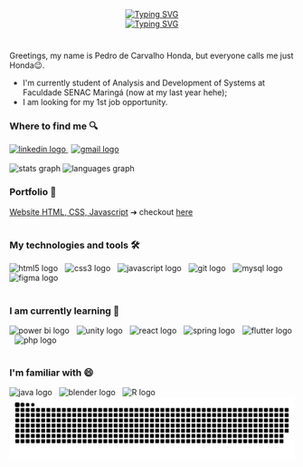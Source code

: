<!--TYPING SVG-->
<div align= "center">
  <a href="https://git.io/typing-svg"><img src="https://readme-typing-svg.demolab.com?font=Outfit&weight=600&size=35&duration=2000&pause=1000&color=00E624&center=true&vCenter=true&multiline=true&width=435&height=65&lines=Hey+%F0%9F%91%8B++I'm+Honda" alt="Typing SVG" /></a>
  </br>
  <a href="https://git.io/typing-svg"><img src="https://readme-typing-svg.demolab.com?font=Outfit&weight=600&size=30&duration=2000&pause=1000&color=7C04E9&center=true&vCenter=true&multiline=true&width=435&height=65&lines=welcome+to+my+profile!" alt="Typing SVG" /></a>
</div>

#

Greetings, my name is Pedro de Carvalho Honda, but everyone calls me just Honda😉.
- I'm currently student of Analysis and Development of Systems at Faculdade SENAC Maringá (now at my last year hehe);
- I am looking for my 1st job opportunity.

<h3>Where to find me 🔍</h3>
<div align="left">
  <a href="https://www.linkedin.com/in/pedro-honda/">
    <img src="https://img.shields.io/badge/LinkedIn-0077B5?style=for-the-badge&logo=linkedin&logoColor=white" height="25" alt="linkedin logo"/>
  </a>
  <img width="2" />
  <a href="mailto:pedrohonda03@gmail.com">
    <img src="https://img.shields.io/badge/Gmail-D14836?style=for-the-badge&logo=gmail&logoColor=white" height="25" alt="gmail logo"  />
  </a>
</div>

<br>
<!-- GIT HUB STATS-->
<div align="left">
  <img src="https://github-readme-stats.vercel.app/api?username=HondaCoding&hide_title=false&hide_rank=false&show_icons=true&include_all_commits=true&count_private=true&disable_animations=false&theme=github_dark&locale=en&hide_border=true" height="150" alt="stats graph"  />
  <img src="https://github-readme-stats.vercel.app/api/top-langs?username=HondaCoding&locale=en&hide_title=false&layout=compact&card_width=320&langs_count=5&theme=github_dark&hide_border=true" height="150" alt="languages graph"  />
</div>

<h3>Portfolio 💖</h3>
  <a href="https://github.com/HondaCoding/Site-DragonsOfDraezor">Website HTML, CSS, Javascript</a> ➔ checkout <a href="https://hondacoding.github.io/Site-DragonsOfDraezor/">here</a>

#

<h3>My technologies and tools 🛠</h3>
<div align="left">
  <img src="https://img.shields.io/badge/HTML5-E34F26?style=for-the-badge&logo=html5&logoColor=white" height="30" alt="html5 logo"/>
  <img width="5" />
  <img src="https://img.shields.io/badge/CSS3-1572B6?style=for-the-badge&logo=css3&logoColor=white" height="30" alt="css3 logo"  />
  <img width="5" />
  <img src="https://img.shields.io/badge/JavaScript-F7DF1E?style=for-the-badge&logo=javascript&logoColor=black" height="30" alt="javascript logo"  />
  <img width="5" />
  <img src="https://img.shields.io/badge/GIT-E44C30?style=for-the-badge&logo=git&logoColor=white" height="30" alt="git logo"  />
  <img width="5" />
  <img src="https://img.shields.io/badge/MySQL-00000F?style=for-the-badge&logo=mysql&logoColor=white" height="30" alt="mysql logo"  />
  <img width="5" />
  <img src="https://img.shields.io/badge/Figma-F24E1E?style=for-the-badge&logo=figma&logoColor=white" height="30" alt="figma logo"  />
</div>

#

<h3>I am currently learning 📖</h3>
<div align="left">
  <img src="https://www.myexcelacademy.com.pk/wp-content/uploads/2023/12/power-bi-1.jpg" height="30" alt="power bi logo"  />
  <img width="5" />
  <img src="https://img.shields.io/badge/Unity-100000?style=for-the-badge&logo=unity&logoColor=white" alt="unity logo" /> 
  <img width="5" />
  <img src="https://img.shields.io/badge/React-20232A?style=for-the-badge&logo=react&logoColor=61DAFB" alt="react logo"  />
  <img width="5" />
  <img src="https://img.shields.io/badge/Spring-6DB33F?style=for-the-badge&logo=spring&logoColor=white" alt="spring logo"  />
  <img width="5" />
  <img src="https://img.shields.io/badge/Flutter-02569B?style=for-the-badge&logo=flutter&logoColor=white" alt="flutter logo"  />
  <img width="5" />
  <img src="https://img.shields.io/badge/PHP-777BB4?style=for-the-badge&logo=php&logoColor=white" height="30" alt="php logo"  />
  
  <!--<img width="5" />
  <img src="https://img.shields.io/badge/Jira-0052CC?style=for-the-badge&logo=Jira&logoColor=white" height="30" alt="Jira logo"  />-->
</div>

#

<h3>I'm familiar with 😄</h3>
<div>
  <img src="https://img.shields.io/badge/Java-ED8B00?style=for-the-badge&logo=openjdk&logoColor=white" alt="java logo" /> 
  <img width="5" />
  <img src="https://img.shields.io/badge/blender-%23F5792A.svg?style=for-the-badge&logo=blender&logoColor=white" alt="blender logo" /> 
  <img width="5" />
  <img src="https://img.shields.io/badge/R-276DC3?style=for-the-badge&logo=r&logoColor=white" alt="R logo" /> 
  <img width="5" />
</div>

<!-- SNAKE CONTRIBUITIONS-->
<picture align="center">
  <source media="(prefers-color-scheme: dark)" srcset="https://raw.githubusercontent.com/HondaCoding/HondaCoding/output/github-contribution-grid-snake-dark.svg">
  <source media="(prefers-color-scheme: light)" srcset="https://raw.githubusercontent.com/HondaCoding/HondaCoding/output/github-contribution-grid-snake-dark.svg">
  <img align="center" alt="github contribution grid snake animation" src="https://raw.githubusercontent.com/HondaCoding/HondaCoding/output/github-contribution-grid-snake.svg">
</picture>



